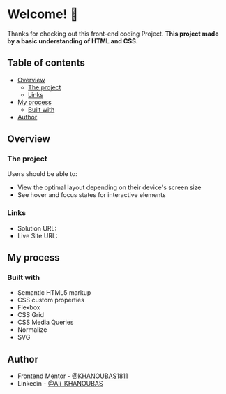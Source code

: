 # Welcome! 👋

Thanks for checking out this front-end coding Project.
**This project made by a basic understanding of HTML and CSS.**

## Table of contents

- [Overview](#overview)
  - [The project](#the-project)
  - [Links](#links)
- [My process](#my-process)
  - [Built with](#built-with)
- [Author](#author)


## Overview

### The project 

Users should be able to:

- View the optimal layout depending on their device's screen size
- See hover and focus states for interactive elements


### Links

- Solution URL: []()
- Live Site URL: []()

## My process

### Built with

- Semantic HTML5 markup
- CSS custom properties
- Flexbox
- CSS Grid
- CSS Media Queries
- Normalize
- SVG


## Author

- Frontend Mentor - [@KHANOUBAS1811](https://www.frontendmentor.io/profile/KHANOUBAS1811)
- Linkedin - [@Ali_KHANOUBAS](https://www.linkedin.com/in/ali-khanoubas-2984b321a/)

